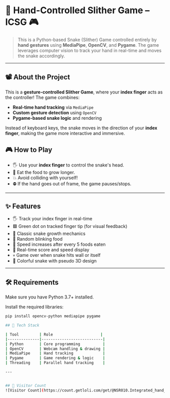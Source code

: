 # 🐍 Hand-Controlled Slither Game – ICSG 🎮

>This is a Python-based Snake (Slither) Game controlled entirely by **hand gestures** using **MediaPipe**, **OpenCV**, and **Pygame**. The game leverages computer vision to track your hand in real-time and moves the snake accordingly.

---

## 📽️ About the Project

This is a **gesture-controlled Slither Game**, where your **index finger** acts as the controller! The game combines:

- **Real-time hand tracking** via `MediaPipe`
- **Custom gesture detection** using `OpenCV`
- **Pygame-based snake logic** and rendering

Instead of keyboard keys, the snake moves in the direction of your **index finger**, making the game more interactive and immersive.


## 🎮 How to Play

- 🖐️ Use your **index finger** to control the snake's head.
- 🍎 Eat the food to grow longer.
- 💥 Avoid colliding with yourself!
- ⛔ If the hand goes out of frame, the game pauses/stops.

---

## ✨ Features

- 🖐️ Track your index finger in real-time
- 🟩 Green dot on tracked finger tip (for visual feedback)
- 🐍 Classic snake growth mechanics
- 🍎 Random blinking food
- 🧠 Speed increases after every 5 foods eaten
- 🏁 Real-time score and speed display
- 💀 Game over when snake hits wall or itself
- 🎨 Colorful snake with pseudo 3D design

---

## 🛠️ Requirements

Make sure you have Python 3.7+ installed.

Install the required libraries:
```bash
pip install opencv-python mediapipe pygame

## 🧠 Tech Stack

| Tool         | Role                     |
|--------------|---------------------------|
| Python       | Core programming          |
| OpenCV       | Webcam handling & drawing |
| MediaPipe    | Hand tracking             |
| Pygame       | Game rendering & logic    |
| Threading    | Parallel hand tracking    |

---


## 👀 Visitor Count
![Visitor Count](https://count.getloli.com/get/@NSR010.Integrated_hand_control_slither_game?theme=rule34)

